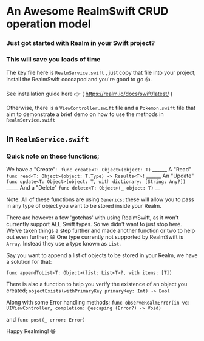 
# An Awesome RealmSwift CRUD operation model #

### Just got started with Realm in your Swift project? ###
### This will save you loads of time ###

The key file here is `RealmService.swift` , just copy that file into your project, install the RealmSwift cocoapod and you're good to go 👍.

See installation guide here 👉  (  https://realm.io/docs/swift/latest/  )

Otherwise, there is a `ViewController.swift` file and a `Pokemon.swift` file that aim to demonstrate a brief demo on how to use the methods in `RealmService.swift`

## In `RealmService.swift` ##

### Quick note on these functions; ###

We have a  "Create":    ` func create<T: Object>(object: T)`  ______
A "Read"  `func read<T: Object>(object: T.Type) -> Results<T>!`  ______
An "Update"  `func update<T: Object>(object: T, with dictionary: [String: Any?])`  _____
And a "Delete"  `func delete<T: Object>(_ object: T)`  __

Note:  All of these functions are using `Generics`;  these will allow you to pass in any type of object you want to be stored inside your Realm.

There are however a few 'gotchas' with using RealmSwift, as it won't currently support ALL Swift types.  So we didn't want to just stop here.  We've taken things a step further and made another function or two to help out even further; 😄
    One type currently not supported by RealmSwift is `Array`.  Instead they use a type known as `List`.

Say you want to append a list of objects to be stored in your Realm, we have a solution for that:

`func appendToList<T: Object>(list: List<T>?, with items: [T])`

There is also a function to help you verify the existence of an object you created;
`objectExists(withPrimaryKey primaryKey: Int) -> Bool`

Along with some Error handling methods;
`func observeRealmError(in vc: UIViewController, completion: @escaping (Error?) -> Void)`

and
`func post(_ error: Error)`


Happy Realming!
😆
